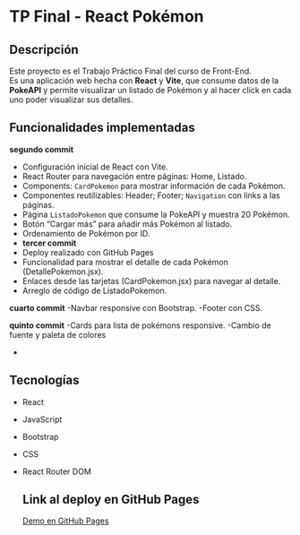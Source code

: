 # TP Final - React Pokémon

## Descripción
Este proyecto es el Trabajo Práctico Final del curso de Front-End.  
Es una aplicación web hecha con **React** y **Vite**, que consume datos de la **PokeAPI** y permite visualizar un listado de Pokémon y al hacer click en cada uno poder visualizar sus detalles. 

## Funcionalidades implementadas
  **segundo commit**
- Configuración inicial de React con Vite.
- React Router para navegación entre páginas: Home, Listado.
- Components: `CardPokemon` para mostrar información de cada Pokémon.
- Componentes reutilizables: Header; Footer; `Navigation` con links a las páginas.
- Página `ListadoPokemon` que consume la PokeAPI y muestra 20 Pokémon.
- Botón “Cargar más” para añadir más Pokémon al listado.
- Ordenamiento de Pokémon por ID.
- 
   **tercer commit**
- Deploy realizado con GitHub Pages
- Funcionalidad para mostrar el detalle de cada Pokémon (DetallePokemon.jsx).
- Enlaces desde las tarjetas (CardPokemon.jsx) para navegar al detalle.
- Arreglo de código de ListadoPokemon.

**cuarto commit**
-Navbar responsive con Bootstrap.
-Footer con CSS.

**quinto commit**
-Cards para lista de pokémons responsive.
-Cambio de fuente y paleta de colores

  


-

## Tecnologías
- React
- JavaScript
- Bootstrap
- CSS
- React Router DOM


  ## Link al deploy en GitHub Pages
  [Demo en GitHub Pages](https://lesliebellando.github.io/tp-final-react-leslie-bellando/)


